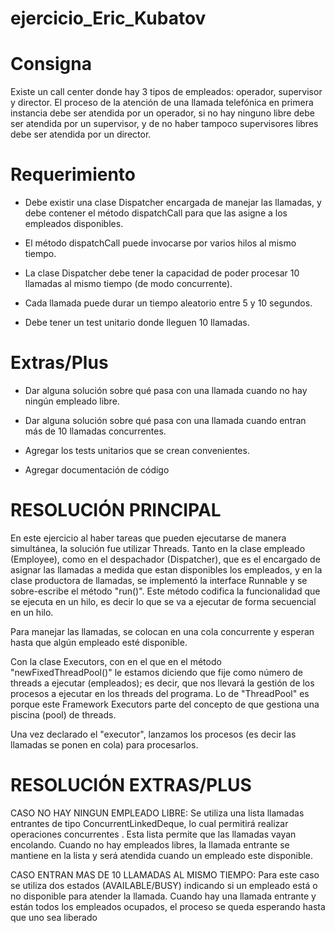 # ejercicio_Eric_Kubatov

# Consigna

Existe un call center donde hay 3 tipos de empleados: operador, supervisor
y director. El proceso de la atención de una llamada telefónica en primera
instancia debe ser atendida por un operador, si no hay ninguno libre debe
ser atendida por un supervisor, y de no haber tampoco supervisores libres
debe ser atendida por un director.

# Requerimiento

- Debe existir una clase Dispatcher encargada de manejar las
llamadas, y debe contener el método dispatchCall para que las
asigne a los empleados disponibles.

- El método dispatchCall puede invocarse por varios hilos al mismo
tiempo.

- La clase Dispatcher debe tener la capacidad de poder procesar 10
llamadas al mismo tiempo (de modo concurrente).

- Cada llamada puede durar un tiempo aleatorio entre 5 y 10
segundos.

- Debe tener un test unitario donde lleguen 10 llamadas.

# Extras/Plus

- Dar alguna solución sobre qué pasa con una llamada cuando no hay
ningún empleado libre.

- Dar alguna solución sobre qué pasa con una llamada cuando entran
más de 10 llamadas concurrentes.

- Agregar los tests unitarios que se crean convenientes.

- Agregar documentación de código

# RESOLUCIÓN PRINCIPAL

En este ejercicio al haber tareas que pueden ejecutarse de manera simultánea, la solución fue utilizar Threads. Tanto en la clase empleado (Employee), como en el despachador (Dispatcher), que es el encargado de asignar las llamadas a medida que estan disponibles los empleados, y en la clase productora de llamadas, se implementó la interface Runnable y se sobre-escribe  el método  "run()". Este método codifica la funcionalidad que se ejecuta en un hilo, es decir lo que se va a ejecutar de forma secuencial en un hilo.

Para manejar las llamadas, se colocan en una cola concurrente y esperan hasta que algún empleado esté disponible.

Con la clase Executors, con en el que en el método "newFixedThreadPool()" le estamos diciendo que fije como número de threads a ejecutar (empleados); es decir, que nos llevará la gestión de los procesos a ejecutar en los threads del programa. Lo de "ThreadPool" es porque este Framework Executors parte del concepto de que gestiona una piscina (pool) de threads.

Una vez declarado el "executor",  lanzamos los procesos (es decir las llamadas se ponen en cola) para procesarlos. 

# RESOLUCIÓN EXTRAS/PLUS

CASO NO HAY NINGUN EMPLEADO LIBRE: Se utiliza una lista llamadas entrantes de tipo ConcurrentLinkedDeque, lo cual permitirá realizar operaciones concurrentes . Esta lista permite que las llamadas vayan encolando. Cuando no hay empleados libres, la llamada entrante se mantiene en la lista y será atendida cuando un empleado este disponible.

CASO ENTRAN MAS DE 10 LLAMADAS AL MISMO TIEMPO: Para este caso se utiliza dos estados (AVAILABLE/BUSY) indicando si un empleado está o no disponible para atender la llamada. Cuando hay una llamada entrante y están todos los empleados ocupados, el proceso se queda esperando hasta que uno sea liberado 



